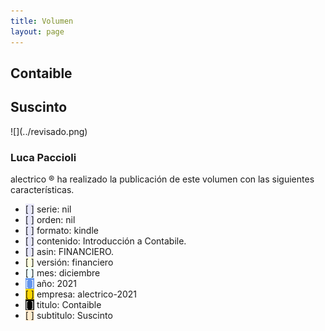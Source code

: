 ```yaml
--- 
title: Volumen
layout: page
--- 
```

<h2> Contaible </h2>
<h2> Suscinto </h2>
![](../revisado.png)
<h3> Luca Paccioli </h3> 
alectrico ® ha realizado la publicación de este volumen con las siguientes características.
<ul>
<li><span style='background-color: lavender'>[    ]</span> serie: nil </li>
<li><span style='background-color: lavender'>[    ]</span> orden: nil </li>
<li><span style='background-color: lavender'>[    ]</span> formato: kindle </li>
<li><span style='background-color: lavender'>[    ]</span> contenido: Introducción a Contabile. </li>
<li><span style='background-color: lavender'>[    ]</span> asin: FINANCIERO. </li>
<li><span style='background-color: lightyellow'>[    ]</span> versión: financiero </li>
<li><span style='background-color: azure'>[    ]</span> mes: diciembre </li>
<li><span style='color: white; background-color: cornflowerblue'>[    ]</span> año: 2021 </li>
<li><span style='background-color: gold'>[    ]</span> empresa: alectrico-2021 </li>
<li><span style='color: white; background-color: black'>[    ]</span> titulo: Contaible </li>
<li><span style='background-color: blanchedalmond'>[    ]</span> subtitulo: Suscinto </li>
</ul>
